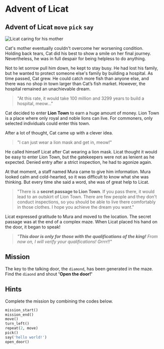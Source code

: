 # Advent of Licat 

## Advent of Licat  `move` `pick` `say`

![Licat caring for his mother](./2.webp)

Cat's mother eventually couldn't overcome her worsening condition. Holding back tears, Cat did his best to show a smile on her final journey. Nevertheless, he was in full despair for being helpless to do anything.

Not to let sorrow pull him down, he kept to stay busy. He had lost his family, but he wanted to protect someone else's family by building a hospital. As time passed, Cat grew. He could catch more fish than anyone else, and there was no shop in town larger than Cat’s fish market. However, the hospital remained an unachievable dream.

> "At this rate, it would take 100 million and 3299 years to build a hospital, meow…"

Cat decided to enter **Lion Town** to earn a huge amount of money. Lion Town is a place where only royal and noble lions can live. For commoners, only selected individuals could enter this town.

After a lot of thought, Cat came up with a clever idea.


> "I can just wear a lion mask and get in, meow!"

He called himself Licat after Cat wearing a lion mask. Licat thought it would be easy to enter Lion Town, but the gatekeepers were not as lenient as he expected. Denied entry after a strict inspection, he had to agonize again.

At that moment, a staff named Mura came to give him information. Mura looked calm and cold-hearted, so it was difficult to know what she was thinking. But every time she said a word, she was of great help to Licat.

> "There is a **secret passage to Lion Town**. If you pass there, it would lead to an outskirt of Lion Town. There are few people and they don't conduct inspections, so you should be able to live there comfortably in those clothes. I hope you achieve the dream you want."

Licat expressed gratitude to Mura and moved to the location. The secret passage was at the end of a complex maze. When Licat placed his hand on the door, it began to speak!


> *"**This door is only for those with the qualifications of the king!** From now on, I will verify your qualifications! Grrrr!!"*


## Mission

The key to the talking door, the `diamond`, has been generated in the maze. Find the `diaond` and shout **'Open the door!'**


## Hints
Complete the mission by combining the codes below.
```python
mission_start()
mission_end()
move()
turn_left()
repeat(2, move)
pick()
say('hello world!')
open_door()
```
